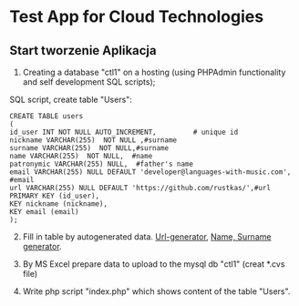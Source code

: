 # Test App for Cloud Technologies

## Start tworzenie Aplikacja
1. Creating a database "ctl1" on a hosting (using PHPAdmin functionality and self development SQL scripts);

SQL script, create table "Users":
```
CREATE TABLE users
(
id_user INT NOT NULL AUTO_INCREMENT,         # unique id
nickname VARCHAR(255)  NOT NULL ,#surname
surname VARCHAR(255)  NOT NULL,#surname
name VARCHAR(255)  NOT NULL,  #name
patronymic VARCHAR(255) NULL,  #father's name
email VARCHAR(255) NULL DEFAULT 'developer@languages-with-music.com',  #email
url VARCHAR(255) NULL DEFAULT 'https://github.com/rustkas/',#url
PRIMARY KEY (id_user),
KEY nickname (nickname),
KEY email (email)
);
```
2. Fill in table by autogenerated data. [Url-generator](https://www.randomlists.com/email-addresses?qty=100), 
[Name, Surname generator](http://listofrandomnames.com/index.cfm?generated).

3. By MS Excel prepare data to upload to the mysql db "ctl1" (creat *.cvs file)

4. Write php script "index.php" which shows content of the table "Users".
